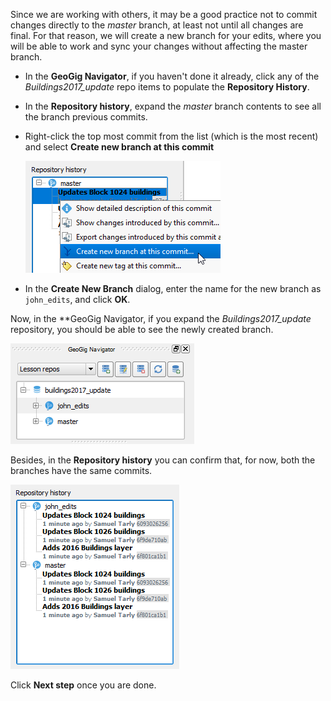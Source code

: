 Since we are working with others, it may be a good practice not to commit
changes directly to the *master* branch, at least not until all changes
are final. For that reason, we will create a new branch for your
edits, where you will be able to work and sync your changes without
affecting the master branch.

* In the **GeoGig Navigator**, if you haven't done it already, click any
  of the *Buildings2017_update* repo items to populate the **Repository
  History**.

* In the **Repository history**, expand the *master* branch contents to
  see all the branch previous commits.

* Right-click the top most commit from the list (which is the most
  recent) and select **Create new branch at this commit**

  ![create_branch](create_branch.png)

* In the **Create New Branch** dialog, enter the name for the new
  branch as `john_edits`, and click **OK**.

Now, in the **GeoGig Navigator, if you expand the *Buildings2017_update*
repository, you should be able to see the newly created branch.

![new_branch_added](new_branch_added.png)

Besides, in the **Repository history** you can confirm that, for now, both the
branches have the same commits.

![equal_branches](equal_branches.png)

Click **Next step** once you are done.